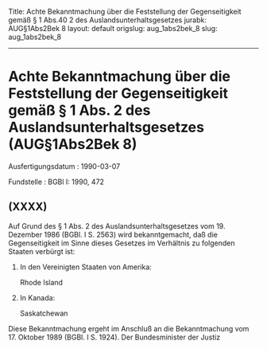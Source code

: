 Title: Achte Bekanntmachung über die Feststellung der Gegenseitigkeit gemäß § 1 Abs.40
  2 des Auslandsunterhaltsgesetzes
jurabk: AUG§1Abs2Bek 8
layout: default
origslug: aug_1abs2bek_8
slug: aug_1abs2bek_8

---

# Achte Bekanntmachung über die Feststellung der Gegenseitigkeit gemäß § 1 Abs. 2 des Auslandsunterhaltsgesetzes (AUG§1Abs2Bek 8)

Ausfertigungsdatum
:   1990-03-07

Fundstelle
:   BGBl I: 1990, 472



## (XXXX)

Auf Grund des § 1 Abs. 2 des Auslandsunterhaltsgesetzes vom 19.
Dezember 1986 (BGBl. I S. 2563) wird bekanntgemacht, daß die
Gegenseitigkeit im Sinne dieses Gesetzes im Verhältnis zu folgenden
Staaten verbürgt ist:

1.  In den Vereinigten Staaten von Amerika:

    Rhode Island


2.  In Kanada:

    Saskatchewan



Diese Bekanntmachung ergeht im Anschluß an die Bekanntmachung vom 17.
Oktober 1989 (BGBl. I S. 1924).
Der Bundesminister der Justiz

